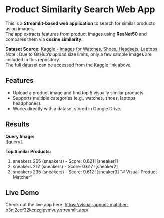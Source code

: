 # Product Similarity Search Web App

This is a **Streamlit-based web application** to search for similar products using images.  
The app extracts features from product images using **ResNet50** and compares them via **cosine similarity**.

**Dataset Source:** [Kaggle - Images for Watches, Shoes, Headsets, Laptops](https://www.kaggle.com/datasets/cliffordlee96/images-for-watches-shoes-headsets-laptops)  
Note : Due to GitHub’s upload size limits, only a few sample images are included in this repository.  
The full dataset can be accessed from the Kaggle link above.

## Features
- Upload a product image and find top 5 visually similar products.
- Supports multiple categories (e.g., watches, shoes, laptops, headphones).
- Works directly with a dataset stored in Google Drive.

## Results

**Query Image:**  
![query].

**Top Similar Products:**
1. sneakers 265 (sneakers) - Score: 0.621 ![sneaker1]
2. sneakers 212 (sneakers) - Score: 0.617 ![sneaker2]
3. sneakers 235 (sneakers) - Score: 0.612 ![sneaker3]
"# Visual-Product-Matcher"

## Live Demo
Check out the live app here: https://visual-appuct-matcher-b3nj2ccf32kcnzgjpvmvuy.streamlit.app/



